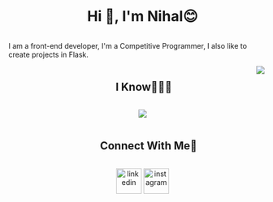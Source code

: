 
<!--h1 without bottom border-->
<div id="user-content-toc">
  <ul align="center">
    <summary><h1 style="display: inline-block">Hi 👋, I'm Nihal😊</h1></summary>
  </ul>
</div>


<p>I am a front-end developer, I'm a Competitive Programmer, I also like to create projects in Flask.</p>
<img align="right" src="https://media.giphy.com/media/M9gbBd9nbDrOTu1Mqx/giphy.gif">
<ul>
<!--h1 without bottom border-->
<div id="user-content-toc">
  <ul align="center">
    <summary><h2 style="display: inline-block">I Know👨🏻‍💻</h2></summary>
  </ul>
</div>

  
<!--tech stack icons-->
  
<p align="center">
  <a href="https://skillicons.dev">
    <img src="https://skillicons.dev/icons?i=git,aws,github,html,mysql,py,vscode,perline=14" />
  </a>
</p>




<div id="user-content-toc">
  <ul align="center">
    <summary><h2 style="display: inline-block">Connect With Me🤝</h2></summary>
  </ul>
</div>




<!--icons and links-->
<p align="center">
<a href="https://www.linkedin.com/in/muhammed-nihal-ek/" target="blank"><img align="center" src="https://user-images.githubusercontent.com/88904952/234979284-68c11d7f-1acc-4f0c-ac78-044e1037d7b0.png" alt="linkedin" height="50" width="50" /></a>
<a href="https://www.instagram.com/nihhhaall___/" target="blank"><img align="center" src="https://user-images.githubusercontent.com/88904952/234981169-2dd1e58f-4b7e-468c-8213-034ba62156c3.png" alt="instagram" height="50" width="50" /></a>
